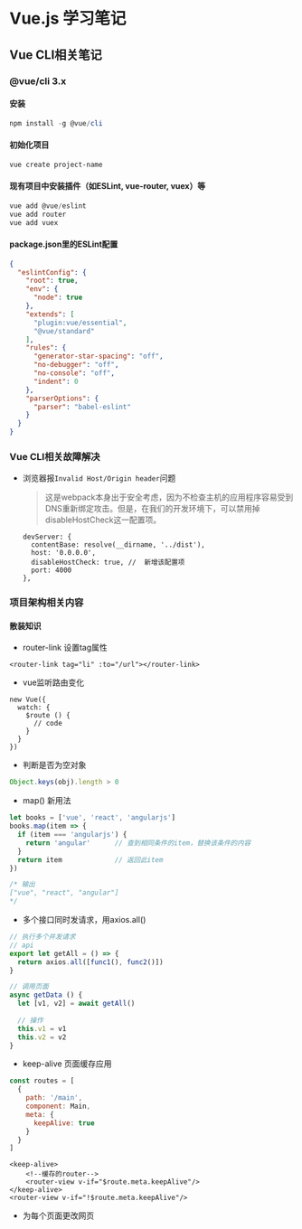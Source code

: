 # Vue.js 学习笔记

## Vue CLI相关笔记
### @vue/cli 3.x
#### 安装
```powershell
npm install -g @vue/cli
```

#### 初始化项目
```powershell
vue create project-name
```

#### 现有项目中安装插件（如ESLint, vue-router, vuex）等
```powershell
vue add @vue/eslint
vue add router
vue add vuex
```

#### package.json里的ESLint配置
```json
{
  "eslintConfig": {
    "root": true,
    "env": {
      "node": true
    },
    "extends": [
      "plugin:vue/essential",
      "@vue/standard"
    ],
    "rules": {
      "generator-star-spacing": "off",
      "no-debugger": "off",
      "no-console": "off",
      "indent": 0
    },
    "parserOptions": {
      "parser": "babel-eslint"
    }
  }
}
```

### Vue CLI相关故障解决
- 浏览器报`Invalid Host/Origin header`问题
  > 这是webpack本身出于安全考虑，因为不检查主机的应用程序容易受到DNS重新绑定攻击。但是，在我们的开发环境下，可以禁用掉disableHostCheck这一配置项。
  ```
  devServer: {
    contentBase: resolve(__dirname, '../dist'),
    host: '0.0.0.0',
    disableHostCheck: true, //  新增该配置项
    port: 4000
  },
  ```

### 项目架构相关内容
#### 散装知识
- router-link 设置tag属性
```vue
<router-link tag="li" :to="/url"></router-link>
```

- vue监听路由变化
```vuejs
new Vue({
  watch: {
    $route () {
      // code
    }
  }
})
```

- 判断是否为空对象
```javascript
Object.keys(obj).length > 0
```

- map() 新用法
```javascript
let books = ['vue', 'react', 'angularjs']
books.map(item => {
  if (item === 'angularjs') {
    return 'angular'      // 查到相同条件的item，替换该条件的内容
  }
  return item             // 返回此item
})

/* 输出
["vue", "react", "angular"]
*/
```

- 多个接口同时发请求，用axios.all()
```javascript
// 执行多个并发请求
// api
export let getAll = () => {
  return axios.all([func1(), func2()])
}

// 调用页面
async getData () {
  let [v1, v2] = await getAll()
  
  // 操作
  this.v1 = v1
  this.v2 = v2
}
```

- keep-alive 页面缓存应用
```javascript
const routes = [
  {
    path: '/main',
    component: Main,
    meta: {
      keepAlive: true
    }
  }
]
```

```vue
<keep-alive>
    <!--缓存的router-->
    <router-view v-if="$route.meta.keepAlive"/>
</keep-alive>
<router-view v-if="!$route.meta.keepAlive"/>
```

- 为每个页面更改网页<title>；路由拦截
```javascript
const routes = [
  {
    path: '/main',
    component: Main,
    meta: {
      title: '首页'
    }
  }
]

router.beforeEach((to, from, next) => {
  // 为每个页面更改网页<title>
  document.title = to.meta.title
  
  // 路由拦截
  if (to.path === '/list') {
    next({ path: '/add' })
  } else {
    next()
  }
})
```

- Element UI传统方式提交带文件表单
  1. 方法一：自写方法用axios发送提交表单
      ```vue
      <template>
        <el-upload
          ref="upload"
          action="/api/cgFinance/cgt/user/saveFile"
          :limit="1"
          :on-change="selectFile"
          :auto-upload="false">
          <el-button slot="trigger" size="small" type="primary">选取文件</el-button>
          <div slot="tip" class="el-upload__tip">只能上传zip文件</div>
        </el-upload>
      </template>

      <script>
      export default {
        methods: {
          selectFile (file) {
            this.form2.file = file.raw
          },
          async postFileToBank () {
            let formData = new FormData()
            formData.append('userId', this.form2.userId)
            formData.append('email', this.form2.email)
            formData.append('file', this.form2.file)

            let { data } = await postFileToBank(formData)
            if (data.code === 200) {
              this.$notify.success({
                message: data.msg
              })
            } else if (data.code === 401 || data.code === -100) {
              redirectLogin(this, data.msg)
            } else {
              this.$notify.error({
                message: data.msg
              })
            }
          }
        }
      }
      </script>
      ```

  1. 方法二：用`el-upload`组件自带的小form带上其它属性值一起提交。
      ```vue
      <el-upload
        ref="file"
        action="/api/cgFinance/cgt/user/saveFile"
        :headers="{
          token: token
        }"
        :data="{
          email: this.form2.email,
          userId: this.form2.userId
        }"
        :on-success="success"
        :limit="1"
        :file-list="form2.fileList"
        :auto-upload="false">
        <el-button slot="trigger" size="small" type="primary">选取文件</el-button>
        <div slot="tip" class="el-upload__tip">只能上传zip文件</div>
      </el-upload>

      <script>
      export default {
        methods: {
          submit () {
            this.$refs.file.submit()
          },
          success (res, file, fileList) {
            // 请求成功的回调
          }
        }
      }
      </script>
      ```
  
- 判断传入的节点是否为该节点的后代节点
> 一般用来做弹出窗时点击外部关闭，在弹出窗内不关闭，弹出窗外点击页面关闭，这也是js中的Node节点知识
```vue
<script>
// this.$refs.picker.contains(e.target)
export default {
  methods: {
    clickOutSide (e) {
      if (this.pickerVisible && !this.$refs.picker.contains(e.target)) {
          this.pickerVisible = false
      }
    }
  },
  created() {
    document.addEventListener('mouseup', this.clickOutSide)
  },
  destoryed() {
    document.removeEventListener('mouseup', this.clickOutSide)
  }
}
</script>
```

## Vue.js Fundamentals
### 第二课：入门

**`javascript`**

```javascript
var app = new Vue({
    el: '#app',
    data: {
        message: 'Hello world!'
    }
})
```
**`HTML`**

```html
<div id="app">
    <h1>{{message}}</h1>
</div>
```

在控制台输入 `app.message = '你好'` 则可以改变HTML中的文字

### 第三课

**v-text v-html**

**`javascript`**

```javascript
var app = new Vue({
    el: '#app',
    data: {
        message: 'Hello world!'
    }
})
```
**`HTML`**

```html
<div id="app">
    <h1 v-text="message"></h1>
</div>
```

**v-show** 布尔型，控制元素是否显示

**v-if v-else** 判断条件

**v-pre** 直接输出花括号内容，没有值

**v-once** 直接渲染无法更改

**v-cloak** 程序执行之后再渲染到页面

### 第四课 **v-bind** 数据绑定

**`javascript`**

```javascript
var app = new Vue({
    el: '#app',
    data: {
      message: 'Hello world!',
      title: 'Boo ya!',
      url: 'https://cn.vuejs.org/images/logo.png'
    }
  })
```
**`HTML`**

```html
<div id="app">
    <h1 v-bind:title="title">{{message}}</h1>
    <img :src="url" alt="">
</div>
```

### 第五课 **v-for** 循环
```javascript
var app = new Vue({
    el: '#app',
    data: {
      message: 'Hello world!',
      todos: [
        { text: 'Learn Vue'},
        { text: 'Like the video'},
        { text: 'Subscribe to DevMarketer'}
      ]
    }
  })
```
**`HTML`**

```html
<div id="app">
    <h1>{{message}}</h1>
    <ul>
        <li v-for="todo in todos">{{ todo.text }}</li>
    </ul>
</div>
```

### 第六课 **`v-model`**
实时双向绑定

```javascript
var app = new Vue({
    el: '#app',
    data: {
      message: 'Hello world!'
    }
  })
```
**`HTML`**

```html
<input type="text" v-model="message">
```

### 第七课 事件处理
**`v-on:click`**
**`@click`**
**`methods`**

### 第八课 **`computed`**

### 第九课 Getter & Setter

## 其它课程笔记
### 列表删除某一项元素
```vuejs
new Vue({
  el: '#app',
  method: {
    remove(todo) {
      this.todos = this.todos.filter(item => item !== todo)
    }
  }
})
```

### 自定义指令
```vue
<template>
  <div id="app">
    <div v-color="flag">变色</div>
    <div v-drag>拖我</div>
  </div>
</template>

<script>
let app = new Vue({
  directives: {
    color(el, bindings) {
      el.style.background = bindings.value
    },
    drag(el) {
      el.onmousedown = function(e) {
        let disx = e.pageX - el.offsetLeft
        let disx = e.pageY - el.offsetTop
        
        document.onmousemove = function(e) {
          el.style.left = e.pageX - disx + 'px'
          el.style.top = e.pageY - disy + 'px'
        }
        
        document.onmouseup = function() {
          document.onmousemove = document.onmouseup = null
        }
        
        e.preventDefault()
      }
    }
  },
  data: {
    flag: 'red'
  }
})
</script>

<style scoped>
  .flag {
    position: absolute;
    width: 100px;
    height: 100px;
    color: lightseagreen;
  }
</style>
```

